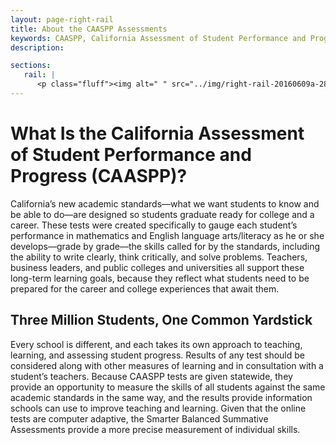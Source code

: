 ```yaml
---
layout: page-right-rail
title: About the CAASPP Assessments
keywords: CAASPP, California Assessment of Student Performance and Progress
description:

sections:
   rail: |
      <p class="fluff"><img alt=" " src="../img/right-rail-20160609a-280x187.png" /></p>
---
```


# What Is the California Assessment of Student Performance and Progress (CAASPP)?

California’s new academic standards—what we want students to know and be able to do—are designed so students graduate ready for college and a career. These tests were created specifically to gauge each student’s performance in mathematics and English language arts/literacy as he or she develops—grade by grade—the skills called for by the standards, including the ability to write clearly, think critically, and solve problems. Teachers, business leaders, and public colleges and universities all support these long-term learning goals, because they reflect what students need to be prepared for the career and college experiences that await them.


## Three Million Students, One Common Yardstick

Every school is different, and each takes its own approach to teaching, learning, and assessing student progress. Results of any test should be considered along with other measures of learning and in consultation with a student’s teachers. Because CAASPP tests are given statewide, they provide an opportunity to measure the skills of all students against the same academic standards in the same way, and the results provide information schools can use to improve teaching and learning. Given that the online tests are computer adaptive, the Smarter Balanced Summative Assessments provide a more precise measurement of individual skills.
